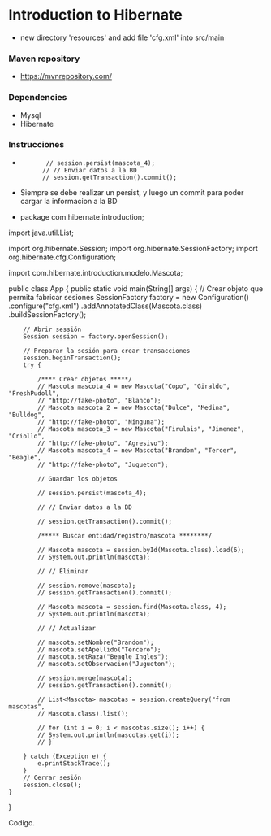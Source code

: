 # Introduction to Hibernate

- new directory 'resources' and add file 'cfg.xml' into src/main

### Maven repository

- https://mvnrepository.com/

### Dependencies

- Mysql
- Hibernate


### Instrucciones
-            // session.persist(mascota_4);
            // // Enviar datos a la BD
            // session.getTransaction().commit();
- Siempre se debe realizar un persist, y luego un commit para poder cargar la informacion a la BD

- package com.hibernate.introduction;

import java.util.List;

import org.hibernate.Session;
import org.hibernate.SessionFactory;
import org.hibernate.cfg.Configuration;

import com.hibernate.introduction.modelo.Mascota;

public class App {
    public static void main(String[] args) {
        // Crear objeto que permita fabricar sesiones
        SessionFactory factory = new Configuration()
                .configure("cfg.xml")
                .addAnnotatedClass(Mascota.class)
                .buildSessionFactory();

        // Abrir sessión
        Session session = factory.openSession();

        // Preparar la sesión para crear transacciones
        session.beginTransaction();
        try {
            
            /**** Crear objetos *****/
            // Mascota mascota_4 = new Mascota("Copo", "Giraldo", "FreshPudoll",
            // "http://fake-photo", "Blanco");
            // Mascota mascota_2 = new Mascota("Dulce", "Medina", "Bulldog",
            // "http://fake-photo", "Ninguna");
            // Mascota mascota_3 = new Mascota("Firulais", "Jimenez", "Criollo",
            // "http://fake-photo", "Agresivo");
            // Mascota mascota_4 = new Mascota("Brandom", "Tercer", "Beagle",
            // "http://fake-photo", "Jugueton");

            // Guardar los objetos

            // session.persist(mascota_4);

            // // Enviar datos a la BD

            // session.getTransaction().commit();

            /***** Buscar entidad/registro/mascota ********/

            // Mascota mascota = session.byId(Mascota.class).load(6);
            // System.out.println(mascota);

            // // Eliminar

            // session.remove(mascota);
            // session.getTransaction().commit();

            // Mascota mascota = session.find(Mascota.class, 4);
            // System.out.println(mascota);

            // // Actualizar

            // mascota.setNombre("Brandom");
            // mascota.setApellido("Tercero");
            // mascota.setRaza("Beagle Ingles");
            // mascota.setObservacion("Jugueton");

            // session.merge(mascota);
            // session.getTransaction().commit();

            // List<Mascota> mascotas = session.createQuery("from mascotas",
            // Mascota.class).list();

            // for (int i = 0; i < mascotas.size(); i++) {
            // System.out.println(mascotas.get(i));
            // }

        } catch (Exception e) {
            e.printStackTrace();
        }
        // Cerrar sesión
        session.close();
    }
}

Codigo.